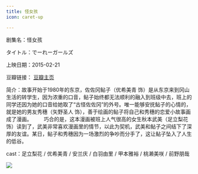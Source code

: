 ```yaml
---
title: 怪女孩
icon: caret-up

---
```


剧集名：怪女孩

タイトル：でーれーガールズ

上映日期：2015-02-21

豆瓣链接： [豆瓣主页](https://movie.douban.com/subject/25958789/)

简介：故事开始于1980年的东京，佐佐冈鲇子（优希美青 饰）是从东京来到冈山生活的转学生，因为浓重的口音，鲇子始终都无法顺利的融入到班级中去，班上的同学还因为她的口音给她取了“古怪佐佐冈”的外号。唯一能够安抚鲇子的心情的，就是她的男友秀穗（矢野圣人 饰），善于绘画的鲇子将自己和秀穗的恋爱小故事画成了漫画。
　　巧合的是，这本漫画被班上人气很高的女生秋本武美（足立梨花 饰）读到了，武美非常喜欢漫画里的情节，以此为契机，武美和鲇子之间结下了深厚的友谊。某日，鲇子和秀穗因为一场激烈的争吵而分手了，这让鲇子坠入了人生的低谷。

cast：足立梨花 / 优希美青 / 安兰庆 / 白羽由里 / 甲本雅裕 / 桃濑美咲 / 前野朋哉

![](https://listpic.tsgsanjiao.com/movie/2015/2015gnh.jpg)